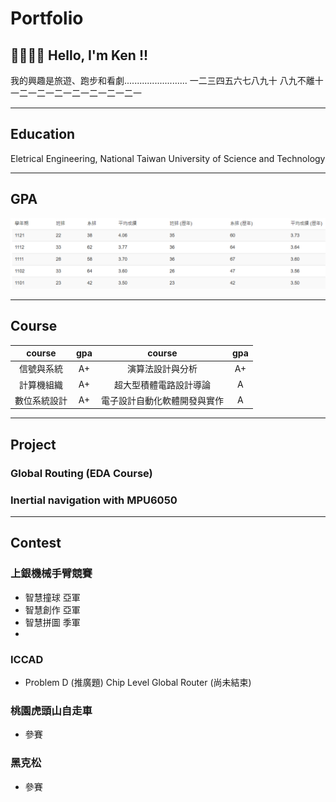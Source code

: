 # Portfolio

## 👋🏻👋🏻 Hello, I'm Ken !!
我的興趣是旅遊、跑步和看劇.........................
一二三四五六七八九十 八九不離十
一二一二一二一二一二一二一二一

---
## Education 
Eletrical Engineering, National Taiwan University of Science and Technology

---
## GPA
![image](/assets/img/gpa.png)

---
## Course
|course|gpa|course|gpa|
|:---:|:---:|:---:|:---:|
|信號與系統|            A+|    演算法設計與分析|            A+|
|計算機組織|            A+|    超大型積體電路設計導論|       A|
|數位系統設計|          A+|    電子設計自動化軟體開發與實作|  A|

---
## Project

### Global Routing (EDA Course)

### Inertial navigation with MPU6050

---
## Contest

### 上銀機械手臂競賽
- 智慧撞球  亞軍
- 智慧創作  亞軍
- 智慧拼圖  季軍
- 
### ICCAD
- Problem D (推廣題)	Chip Level Global Router (尚未結束)

### 桃園虎頭山自走車 
- 參賽

### 黑克松 
- 參賽
